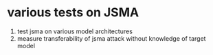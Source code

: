 # various tests on JSMA
1. test jsma on various model architectures
2. measure transferability of jsma attack without knowledge of target model
